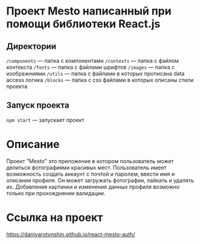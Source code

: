 # Проект Mesto написанный при помощи библиотеки React.js
 
## Директории 
 
`/components` — папка с компонентами
`/contexts` — папка с файлом контекста
`/fonts` — папка с файлами шрифтов
`/images` — папка с изображниями
`/utils` — папка с файлами в которых прописана data access логика
`/blocks` — папка с css файлами в которых описаны стили проекта

## Запуск проекта 
 
`npm start` — запускает проект

# Описание

Проект "Mesto" это приложение в котором пользователь может делиться фотографиями красивых мест. Пользователь имеет возможность создать аккаунт с почтой и паролем, ввести имя и описания профиля. Он может загружать фотографии, лайкать и удалять их. Добавления картинки и изменение данных профиля возможно только при прохожднении валидации.

# Ссылка на проект
https://daniyarotynshin.github.io/react-mesto-auth/